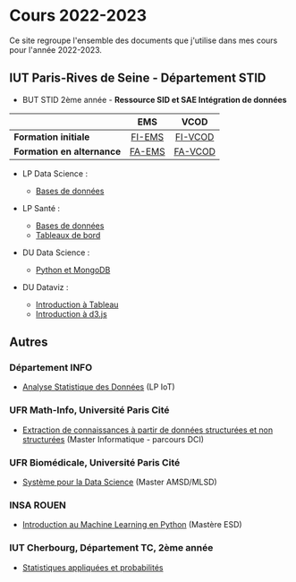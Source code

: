 # Cours 2022-2023

Ce site regroupe l'ensemble des documents que j'utilise dans mes cours pour l'année 2022-2023.

## IUT Paris-Rives de Seine - Département STID

- BUT STID 2ème année - **Ressource SID et SAE Intégration de données**

| | EMS | VCOD |
|-|:-:|:-:|
| **Formation initiale**      | [FI-EMS](stid2a-sid-etl/fi-ems) | [FI-VCOD](stid2a-sid-etl/fi-vcod) |
| **Formation en alternance** | [FA-EMS](stid2a-sid-etl/fa-ems) | [FA-VCOD](stid2a-sid-etl/fa-vcod) |

- LP Data Science :
    - [Bases de données](lp-ds--bd)

- LP Santé :
    - [Bases de données](lp-sante--bd)
    - [Tableaux de bord](lp-sante--tdb)

- DU Data Science : 
    - [Python et MongoDB](du-ads)

- DU Dataviz :
    - [Introduction à Tableau](du-dataviz/tableau)
    - [Introduction à d3.js](du-dataviz/d3js)

## Autres

### Département INFO

- [Analyse Statistique des Données](lp-iot--python-ds) (LP IoT)

### UFR Math-Info, Université Paris Cité

- [Extraction de connaissances à partir de données structurées et non structurées](m1-dci-ecd) (Master Informatique - parcours DCI)

### UFR Biomédicale, Université Paris Cité

- [Système pour la Data Science](m1-dci-ecd) (Master AMSD/MLSD)

### INSA ROUEN

- [Introduction au Machine Learning en Python](insa-ms-esd--ml) (Mastère ESD)
<!-- - [Introduction à DBSCAN](insa-dbscan) -->

### IUT Cherbourg, Département TC, 2ème année

- [Statistiques appliquées et probabilités](tc-stats-probas)
